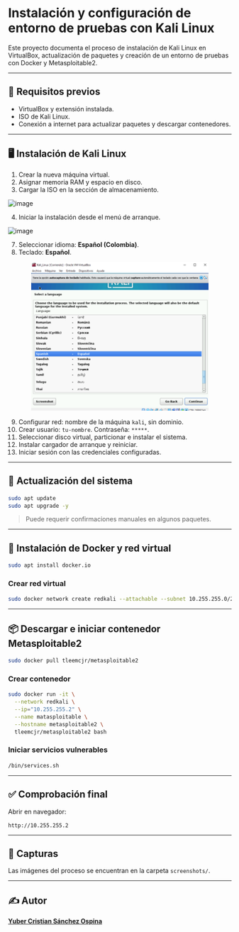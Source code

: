 # Instalación y configuración de entorno de pruebas con Kali Linux

Este proyecto documenta el proceso de instalación de Kali Linux en VirtualBox, actualización de paquetes y creación de un entorno de pruebas con Docker y Metasploitable2.

---

## 🧰 Requisitos previos

- VirtualBox y extensión instalada.
- ISO de Kali Linux.
- Conexión a internet para actualizar paquetes y descargar contenedores.

---

## 🖥️ Instalación de Kali Linux

1. Crear la nueva máquina virtual.
2. Asignar memoria RAM y espacio en disco.
3. Cargar la ISO en la sección de almacenamiento.
 
![image](https://github.com/user-attachments/assets/6193b216-911a-4ef9-9f0f-b2609cb66e27?raw=true)


4. Iniciar la instalación desde el menú de arranque.

![image](https://github.com/user-attachments/assets/27fac11c-8634-4587-bf67-c2a7855d6d2c)

7. Seleccionar idioma: **Español (Colombia)**.
8. Teclado: **Español**.

<p align="center">
  <img src="screenshots/lenguaje_instalacion_teclado3.png" alt="lenguaje_instalacion_teclado3" width="400"/>
</p>

9. Configurar red: nombre de la máquina `kali`, sin dominio.
10. Crear usuario: `tu-nombre`. Contraseña: `*****`.
11. Seleccionar disco virtual, particionar e instalar el sistema.
12. Instalar cargador de arranque y reiniciar.
13. Iniciar sesión con las credenciales configuradas.

---

## 🔄 Actualización del sistema

```bash
sudo apt update
sudo apt upgrade -y
```

> Puede requerir confirmaciones manuales en algunos paquetes.

---

## 🐳 Instalación de Docker y red virtual

```bash
sudo apt install docker.io
```

### Crear red virtual

```bash
sudo docker network create redkali --attachable --subnet 10.255.255.0/24
```

---

## 📦 Descargar e iniciar contenedor Metasploitable2

```bash
sudo docker pull tleemcjr/metasploitable2
```

### Crear contenedor

```bash
sudo docker run -it \
  --network redkali \
  --ip="10.255.255.2" \
  --name matasploitable \
  --hostname metasploitable2 \
  tleemcjr/metasploitable2 bash
```

### Iniciar servicios vulnerables

```bash
/bin/services.sh
```

---

## ✅ Comprobación final

Abrir en navegador:

```
http://10.255.255.2
```

---

## 📸 Capturas

Las imágenes del proceso se encuentran en la carpeta `screenshots/`.

---

## ✍️ Autor

[**Yuber Cristian Sánchez Ospina**](https://github.com/Cris-San)
